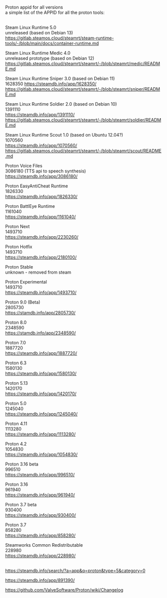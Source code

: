 Proton appid for all versions </br>
a simple list of the APPID for all the proton tools: </br>
 </br>

Steam Linux Runtime 5.0  </br>
unreleased (based on Debian 13) </br>
https://gitlab.steamos.cloud/steamrt/steam-runtime-tools/-/blob/main/docs/container-runtime.md </br>

Steam Linux Runtime Medic 4.0  </br>
unreleased prototype (based on Debian 12) </br>
https://gitlab.steamos.cloud/steamrt/steamrt/-/blob/steamrt/medic/README.md </br>

Steam Linux Runtime Sniper 3.0 (based on Debian 11) </br>
1628350
https://steamdb.info/app/1628350/ </br>
https://gitlab.steamos.cloud/steamrt/steamrt/-/blob/steamrt/sniper/README.md </br>

Steam Linux Runtime Soldier 2.0 (based on Debian 10) </br>
1391110 </br>
https://steamdb.info/app/1391110/ </br>
https://gitlab.steamos.cloud/steamrt/steamrt/-/blob/steamrt/soldier/README.md </br>

Steam Linux Runtime Scout 1.0 (based on Ubuntu 12.04?) </br>
1070560 </br>
https://steamdb.info/app/1070560/ </br>
https://gitlab.steamos.cloud/steamrt/steamrt/-/blob/steamrt/scout/README.md </br>

Proton Voice Files </br>
3086180 (TTS api to speech synthesis) </br>
https://steamdb.info/app/3086180/ </br>

Proton EasyAntiCheat Runtime </br>
1826330 </br>
https://steamdb.info/app/1826330/ </br>

Proton BattlEye Runtime </br>
1161040 </br>
https://steamdb.info/app/1161040/ </br>

Proton Next </br>
1493710 </br>
https://steamdb.info/app/2230260/ </br>

Proton Hotfix </br>
1493710 </br>
https://steamdb.info/app/2180100/ </br>

Proton Stable </br>
unknown - removed from steam </br>

Proton Experimental </br>
1493710 </br>
https://steamdb.info/app/1493710/ </br>

Proton 9.0 (Beta) </br>
2805730 </br>
https://stamdb.info/app/2805730/ </br>

Proton 8.0 </br>
2348590 </br>
https://stamdb.info/app/2348590/ </br>

Proton 7.0 </br>
1887720 </br>
https://steamdb.info/app/1887720/ </br>

Proton 6.3 </br>
1580130 </br>
https://steamdb.info/app/1580130/ </br>

Proton 5.13 </br>
1420170 </br>
https://steamdb.info/app/1420170/ </br>

Proton 5.0 </br>
1245040 </br>
https://steamdb.info/app/1245040/ </br>

Proton 4.11 </br>
1113280 </br>
https://steamdb.info/app/1113280/ </br>

Proton 4.2 </br>
1054830 </br>
https://steamdb.info/app/1054830/ </br>

Proton 3.16 beta </br>
996510 </br>
https://steamdb.info/app/996510/ </br>

Proton 3.16 </br>
961940 </br>
https://steamdb.info/app/961940/ </br>

Proton 3.7 beta </br>
930400 </br>
https://steamdb.info/app/930400/ </br>

Proton 3.7 </br>
858280 </br>
https://steamdb.info/app/858280/ </br>

Steamworks Common Redistributable </br>
228980 </br>
https://steamdb.info/app/228980/ </br>
 </br>

https://steamdb.info/search/?a=app&q=proton&type=5&category=0 </br>

https://steamdb.info/app/891390/ </br>

https://github.com/ValveSoftware/Proton/wiki/Changelog </br>

